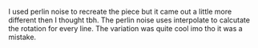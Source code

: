 I used perlin noise to recreate the piece but it came out a little more different then I thought tbh. The perlin noise uses interpolate to calcutate the rotation for every line. The variation was quite cool imo tho it was a mistake. 